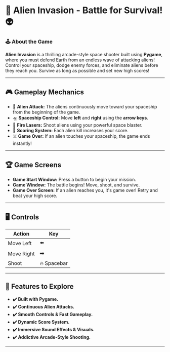# 🚀 Alien Invasion - Battle for Survival! 👽

### 🕹️ About the Game
**Alien Invasion** is a thrilling arcade-style space shooter built using **Pygame**, where you must defend Earth from an endless wave of attacking aliens! Control your spaceship, dodge enemy forces, and eliminate aliens before they reach you. Survive as long as possible and set new high scores!

---
## 🎮 Gameplay Mechanics
- 👾 **Alien Attack:** The aliens continuously move toward your spaceship from the beginning of the game.
- 🛸 **Spaceship Control:** Move **left** and **right** using the **arrow keys**.
- 🔫 **Fire Lasers:** Shoot aliens using your powerful space blaster.
- 💯 **Scoring System:** Each alien kill increases your score.
- ☠️ **Game Over:** If an alien touches your spaceship, the game ends instantly!

---
## 🏆 Game Screens
- **Game Start Window:** Press a button to begin your mission.
- **Game Window:** The battle begins! Move, shoot, and survive.
- **Game Over Screen:** If an alien reaches you, it's game over! Retry and beat your high score.

---
## 🖥️ Controls
| Action     | Key  |
|------------|------|
| Move Left  | ⬅️  |
| Move Right | ➡️  |
| Shoot      | 🔥 Spacebar |

---
## 📌 Features to Explore
- **✔️ Built with Pygame.**
- **✔️ Continuous Alien Attacks.**
- **✔️ Smooth Controls & Fast Gameplay.**
- **✔️ Dynamic Score System.**
- **✔️ Immersive Sound Effects & Visuals.**
- **✔️ Addictive Arcade-Style Shooting.**

---
